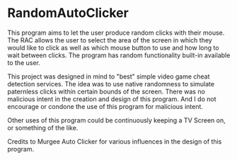 # RandomAutoClicker
This program aims to let the user produce random clicks with their mouse. The RAC allows the user to select the area of the screen in
which they would like to click as well as which mouse button to use and how long to wait between clicks. The program has random
functionality built-in available to the user.

This project was designed in mind to "best" simple video game cheat detection services. The idea was to use native randomness to simulate
paternless clicks within certain bounds of the screen. There was no malicious intent in the creation and design of this program.
And I do not encourage or condone the use of this program for malicious intent.

Other uses of this program could be continuously keeping a TV Screen on, or something of the like. 

Credits to Murgee Auto Clicker for various influences in the design of this program.

